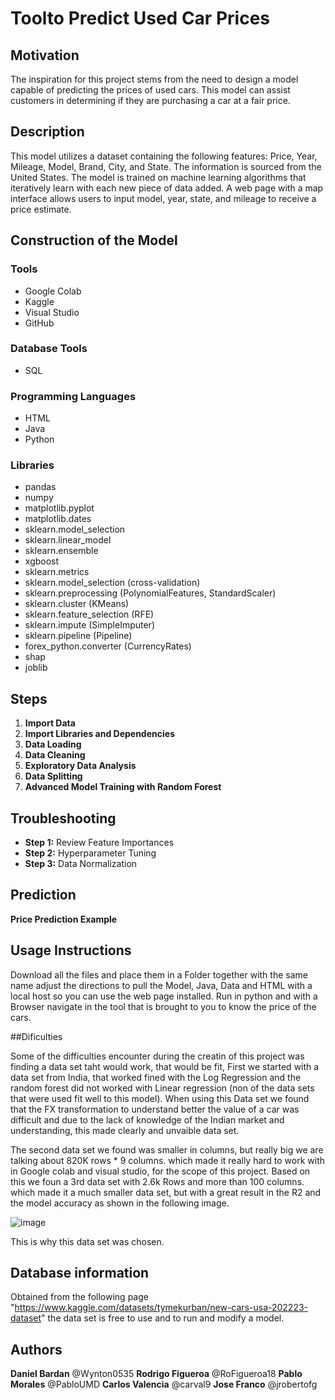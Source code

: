 # Toolto Predict Used Car Prices

## Motivation
The inspiration for this project stems from the need to design a model capable of predicting the prices of used cars. This model can assist customers in determining if they are purchasing a car at a fair price.

## Description
This model utilizes a dataset containing the following features: Price, Year, Mileage, Model, Brand, City, and State. The information is sourced from the United States. The model is trained on machine learning algorithms that iteratively learn with each new piece of data added. A web page with a map interface allows users to input model, year, state, and mileage to receive a price estimate.

## Construction of the Model

### Tools
- Google Colab
- Kaggle
- Visual Studio
- GitHub

### Database Tools
- SQL

### Programming Languages
- HTML
- Java
- Python

### Libraries
- pandas
- numpy
- matplotlib.pyplot
- matplotlib.dates
- sklearn.model_selection
- sklearn.linear_model
- sklearn.ensemble
- xgboost
- sklearn.metrics
- sklearn.model_selection (cross-validation)
- sklearn.preprocessing (PolynomialFeatures, StandardScaler)
- sklearn.cluster (KMeans)
- sklearn.feature_selection (RFE)
- sklearn.impute (SimpleImputer)
- sklearn.pipeline (Pipeline)
- forex_python.converter (CurrencyRates)
- shap
- joblib

## Steps

1. **Import Data**
2. **Import Libraries and Dependencies**
3. **Data Loading**
4. **Data Cleaning**
5. **Exploratory Data Analysis**
6. **Data Splitting**
7. **Advanced Model Training with Random Forest**

## Troubleshooting
- **Step 1:** Review Feature Importances
- **Step 2:** Hyperparameter Tuning
- **Step 3:** Data Normalization
## Prediction
**Price Prediction Example**

## Usage Instructions
Download all the files and place them in a Folder together with the same name adjust the directions to pull the Model, Java, Data and HTML with a local host so you can use the web page installed.
Run in python and with a Browser navigate in the tool that is brought to you to know the price of the cars. 


##Dificulties

Some of the difficulties encounter during the creatin of this project was finding a data set taht would work, that would be fit, First we started with a data set from India, that worked fined with the Log Regression and the random forest did not worked with Linear regression (non of the data sets that were used fit well to this model). When using this Data set we found that the FX transformation to understand better the value of a car was difficult and due to the lack of knowledge of the Indian market and understanding, this made clearly and unvaible data set. 

The second data set we found was smaller in columns, but really big we are talking about 820K rows * 9 columns. which made it really hard to work with in Google colab and visual studio, for the scope of this project. Based on this we foun a 3rd data set with 2.6k Rows and more than 100 columns. which made it a much smaller data set, but with a great result in the R2 and the model accuracy as shown in the following image.  

![image](https://github.com/user-attachments/assets/06f35ae2-4edb-4275-8761-068a8cbd85a8)

This is why this data set was chosen. 

## Database information

Obtained from the following page "https://www.kaggle.com/datasets/tymekurban/new-cars-usa-202223-dataset" the data set is free to use and to run and modify a model. 

## Authors 
**Daniel Bardan** @Wynton0535
**Rodrigo Figueroa** @RoFigueroa18
**Pablo Morales** @PabloUMD
**Carlos Valencia** @carval9
**Jose Franco** @jrobertofg

